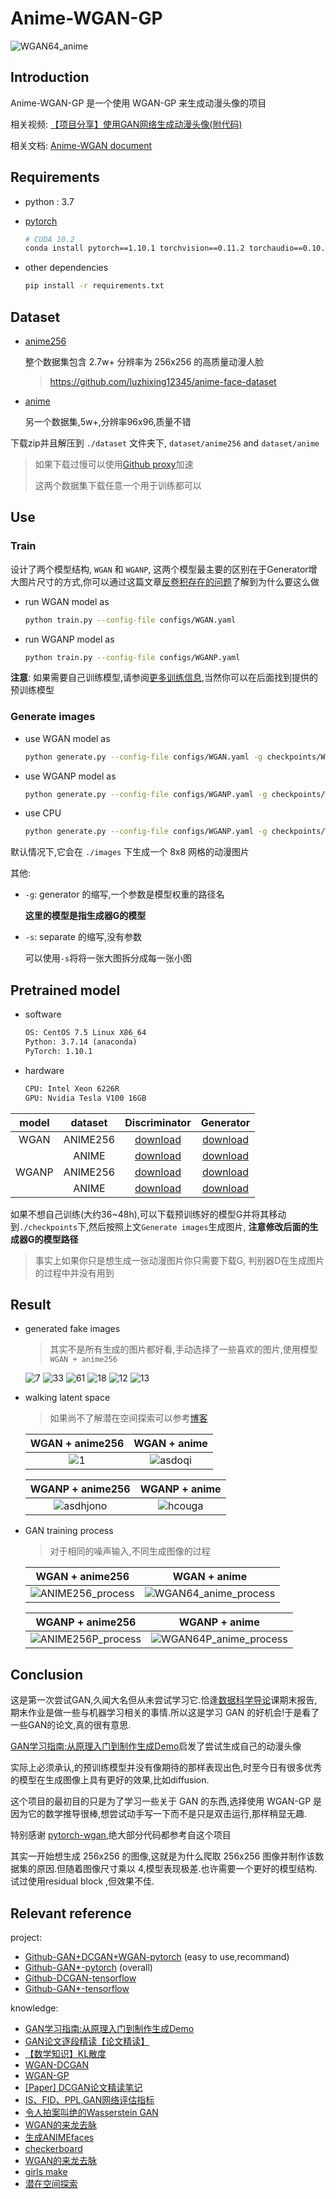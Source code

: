 # Anime-WGAN-GP

![WGAN64_anime](https://raw.githubusercontent.com/learner-lu/picbed/master/WGAN64_anime.png)

## Introduction

Anime-WGAN-GP 是一个使用 WGAN-GP 来生成动漫头像的项目

相关视频: [【项目分享】使用GAN网络生成动漫头像(附代码)](https://www.bilibili.com/video/BV1cr4y147s8)

相关文档: [Anime-WGAN document](https://luzhixing12345.github.io/Anime-WGAN/)

## Requirements

- python : 3.7
- [pytorch](https://pytorch.org/get-started/previous-versions/)

  ```bash
  # CUDA 10.2
  conda install pytorch==1.10.1 torchvision==0.11.2 torchaudio==0.10.1 cudatoolkit=10.2 -c pytorch
  ```

- other dependencies

  ```bash
  pip install -r requirements.txt
  ```

## Dataset

- [anime256](https://github.com/luzhixing12345/anime-face-dataset/releases/download/v0.0.1/anime256.zip)

  整个数据集包含 2.7w+ 分辨率为 256x256 的高质量动漫人脸

  > https://github.com/luzhixing12345/anime-face-dataset

- [anime](https://github.com/luzhixing12345/Anime-WGAN/releases/download/v0.0.2/faces.zip)

  另一个数据集,5w+,分辨率96x96,质量不错

下载zip并且解压到 `./dataset` 文件夹下, `dataset/anime256` and `dataset/anime`

> 如果下载过慢可以使用[Github proxy](https://ghproxy.com/)加速
>
> 这两个数据集下载任意一个用于训练都可以

## Use

### Train

设计了两个模型结构, `WGAN` 和 `WGANP`, 这两个模型最主要的区别在于Generator增大图片尺寸的方式,你可以通过这篇文章[反卷积存在的问题](https://distill.pub/2016/deconv-checkerboard/)了解到为什么要这么做

- run WGAN model as

  ```bash
  python train.py --config-file configs/WGAN.yaml
  ```

- run WGANP model as

  ```bash
  python train.py --config-file configs/WGANP.yaml
  ```

**注意**: 如果需要自己训练模型,请参阅[更多训练信息](./train-info.md),当然你可以在后面找到提供的预训练模型

### Generate images

- use WGAN model as

  ```bash
  python generate.py --config-file configs/WGAN.yaml -g checkpoints/WGAN/WGAN_G_epoch_39999.pth
  ```

- use WGANP model as

  ```bash
  python generate.py --config-file configs/WGANP.yaml -g checkpoints/WGANP/WGANP_G_epoch_39999.pth
  ```

- use CPU

  ```bash
  python generate.py --config-file configs/WGANP.yaml -g checkpoints/WGANP_G_ANIME256.pth MODEL.DEVICE cpu
  ```

默认情况下,它会在 `./images` 下生成一个 8x8 网格的动漫图片

其他:

- `-g`: generator 的缩写,一个参数是模型权重的路径名

  **这里的模型是指生成器G的模型**

- `-s`: separate 的缩写,没有参数

  可以使用`-s`将将一张大图拆分成每一张小图

## Pretrained model

- software

  ```txt
  OS: CentOS 7.5 Linux X86_64
  Python: 3.7.14 (anaconda)
  PyTorch: 1.10.1
  ```

- hardware

  ```txt
  CPU: Intel Xeon 6226R
  GPU: Nvidia Tesla V100 16GB
  ```

|model|dataset|Discriminator|Generator|
|:--:|:--:|:--:|:--:|
|WGAN|ANIME256|[download](https://github.com/luzhixing12345/Anime-WGAN/releases/download/v0.0.4/WGAN_D_ANIME256.pth)|[download](https://github.com/luzhixing12345/Anime-WGAN/releases/download/v0.0.4/WGAN_G_ANIME256.pth)|
||ANIME|[download](https://github.com/luzhixing12345/Anime-WGAN/releases/download/v0.0.4/WGAN_D_ANIME.pth)|[download](https://github.com/luzhixing12345/Anime-WGAN/releases/download/v0.0.4/WGAN_G_ANIME.pth)|
|WGANP|ANIME256|[download](https://github.com/luzhixing12345/Anime-WGAN/releases/download/v0.0.4/WGANP_D_ANIME256.pth)|[download](https://github.com/luzhixing12345/Anime-WGAN/releases/download/v0.0.4/WGANP_G_ANIME256.pth)|
||ANIME|[download](https://github.com/luzhixing12345/Anime-WGAN/releases/download/v0.0.4/WGANP_D_ANIME.pth)|[download](https://github.com/luzhixing12345/Anime-WGAN/releases/download/v0.0.4/WGANP_G_ANIME.pth)|

如果不想自己训练(大约36~48h),可以下载预训练好的模型G并将其移动到`./checkpoints`下,然后按照上文`Generate images`生成图片, **注意修改后面的生成器G的模型路径**

> 事实上如果你只是想生成一张动漫图片你只需要下载G, 判别器D在生成图片的过程中并没有用到

## Result

- generated fake images

  > 其实不是所有生成的图片都好看,手动选择了一些喜欢的图片,使用模型 `WGAN + anime256`

  ![7](https://raw.githubusercontent.com/learner-lu/picbed/master/7.png) ![33](https://raw.githubusercontent.com/learner-lu/picbed/master/33.png) ![61](https://raw.githubusercontent.com/learner-lu/picbed/master/61.png) ![18](https://raw.githubusercontent.com/learner-lu/picbed/master/18.png) ![12](https://raw.githubusercontent.com/learner-lu/picbed/master/12.png) ![13](https://raw.githubusercontent.com/learner-lu/picbed/master/13.png)

- walking latent space

  > 如果尚不了解潜在空间探索可以参考[博客](https://luzhixing12345.github.io/2022/05/18/GAN/GAN%E7%BD%91%E7%BB%9C%E8%AF%A6%E8%A7%A3(%E4%BA%8C)/)

  |WGAN + anime256|WGAN + anime|
  |:--:|:--:|
  |![1](https://raw.githubusercontent.com/learner-lu/picbed/master/walking_latent_space.gif)|![asdoqi](https://raw.githubusercontent.com/learner-lu/picbed/master/asdoqi.gif)|

  |WGANP + anime256|WGANP + anime|
  |:--:|:--:|
  |![asdhjono](https://raw.githubusercontent.com/learner-lu/picbed/master/asdhjono.gif)|![hcouga](https://raw.githubusercontent.com/learner-lu/picbed/master/hcouga.gif)|

- GAN training process

  > 对于相同的噪声输入,不同生成图像的过程

  |WGAN + anime256|WGAN + anime|
  |:--:|:--:|
  |![ANIME256_process](https://raw.githubusercontent.com/learner-lu/picbed/master/ANIME256_process.gif)|![WGAN64_anime_process](https://raw.githubusercontent.com/learner-lu/picbed/master/WGAN64_anime_process.gif)|

  |WGANP + anime256|WGANP + anime|
  |:--:|:--:|
  |![ANIME256P_process](https://raw.githubusercontent.com/learner-lu/picbed/master/ANIME256P_process.gif)|![WGAN64P_anime_process](https://raw.githubusercontent.com/learner-lu/picbed/master/WGAN64P_anime_process.gif)|

## Conclusion

这是第一次尝试GAN,久闻大名但从未尝试学习它.恰逢[数据科学导论](https://github.com/luzhixing12345/data-science-introduction)课期末报告,期末作业是做一些与机器学习相关的事情.所以这是学习 GAN 的好机会!于是看了一些GAN的论文,真的很有意思.

[GAN学习指南:从原理入门到制作生成Demo](https://zhuanlan.zhihu.com/p/24767059)启发了尝试生成自己的动漫头像

实际上必须承认,的预训练模型并没有像期待的那样表现出色,时至今日有很多优秀的模型在生成图像上具有更好的效果,比如diffusion.

这个项目的最初目的只是为了学习一些关于 GAN 的东西,选择使用 WGAN-GP 是因为它的数学推导很棒,想尝试动手写一下而不是只是双击运行,那样稍显无趣.

特别感谢 [pytorch-wgan](https://github.com/Zeleni9/pytorch-wgan),绝大部分代码都参考自这个项目

其实一开始想生成 256x256 的图像,这就是为什么爬取 256x256 图像并制作该数据集的原因.但随着图像尺寸乘以 4,模型表现极差.也许需要一个更好的模型结构.试过使用residual block ,但效果不佳.

## Relevant reference

project:

- [Github-GAN+DCGAN+WGAN-pytorch](https://github.com/Zeleni9/pytorch-wgan) (easy to use,recommand)
- [Github-GAN*-pytorch](https://github.com/eriklindernoren/PyTorch-GAN) (overall)
- [Github-DCGAN-tensorflow](https://github.com/carpedm20/DCGAN-tensorflow)
- [Github-GAN*-tensorflow](https://github.com/YadiraF/GAN)

knowledge:

- [GAN学习指南:从原理入门到制作生成Demo](https://zhuanlan.zhihu.com/p/24767059)
- [GAN论文逐段精读【论文精读】](https://www.bilibili.com/video/BV1rb4y187vD)
- [【数学知识】KL散度](https://zhuanlan.zhihu.com/p/365400000)
- [WGAN-DCGAN](https://github.com/martinarjovsky/WassersteinGAN/blob/master/models/dcgan.py)
- [WGAN-GP](https://github.com/EmilienDupont/wgan-gp)
- [[Paper] DCGAN论文精读笔记](https://zhuanlan.zhihu.com/p/28407948?ivk_sa=1024320u)
- [IS、FID、PPL,GAN网络评估指标](https://zhuanlan.zhihu.com/p/432965561)
- [令人拍案叫绝的Wasserstein GAN](https://zhuanlan.zhihu.com/p/25071913)
- [WGAN的来龙去脉](https://zhuanlan.zhihu.com/p/58260684)
- [生成ANIMEfaces](https://arxiv.org/pdf/1708.05509.pdf)
- [checkerboard](https://distill.pub/2016/deconv-checkerboard/)
- [WGAN的来龙去脉](https://zhuanlan.zhihu.com/p/58260684)
- [girls make](https://make.girls.moe/#/)
- [潜在空间探索](https://www.zhihu.com/search?type=content&q=latent%20walk)
